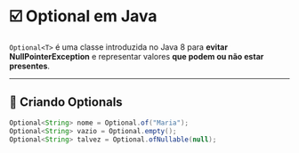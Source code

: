 # ☑️ Optional em Java

`Optional<T>` é uma classe introduzida no Java 8 para **evitar NullPointerException** e representar valores **que podem ou não estar presentes**.

---

## 🔹 Criando Optionals

```java
Optional<String> nome = Optional.of("Maria");
Optional<String> vazio = Optional.empty();
Optional<String> talvez = Optional.ofNullable(null);
```
